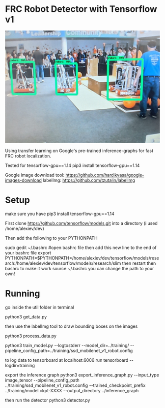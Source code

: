 # FRC Robot Detector with Tensorflow v1 

![example](https://github.com/Alex-Alexiev/robot_detector/blob/master/images/results/IMG_20191124_124626.jpg)

Using transfer learning on Google's pre-trained inference-graphs for fast FRC robot localization.

Tested for tensorflow-gpu==1.14
pip3 install tensorflow-gpu==1.14

Google image download tool: https://github.com/hardikvasa/google-images-download
labelImg: https://github.com/tzutalin/labelImg

# Setup
make sure you have pip3 install tensorflow-gpu==1.14

First clone https://github.com/tensorflow/models.git into a directory (i used /home/alexiev/dev)

Then add the following to your PYTHONPATH

sudo gedit ~/.bashrc #open bashrc file
then add this new line to the end of your bashrc file
export
PYTHONPATH=$PYTHONPATH=/home/alexiev/dev/tensorflow/models/research:/home/alexiev/dev/tensorflow/models/research/slim
then restart then bashrc to make it work
source ~/.bashrc
you can change the path to your own!

# Running

go inside the util folder in terminal

python3 get_data.py

then use the labelImg tool to draw bounding boxes on the images

python3 process_data.py

python3 train_model.py --logtostderr --model_dir=../training/ --pipeline_config_path=../training/ssd_mobilenet_v1_robot.config

to log data to tensorboard at localhost:6006 run
tensorboard --logdir=training

export the inference graph
python3 export_inference_graph.py --input_type image_tensor --pipeline_config_path ../training/ssd_mobilenet_v1_robot.config --trained_checkpoint_prefix ../training/model.ckpt-XXXX --output_directory ../inference_graph

then run the detector
python3 detector.py




